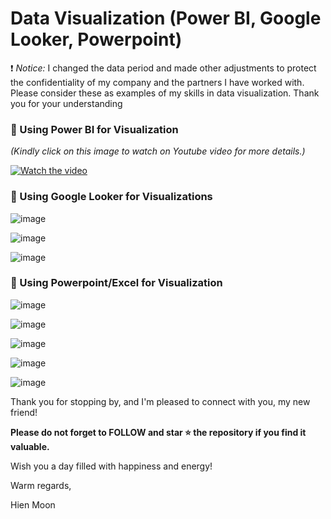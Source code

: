 # Data Visualization (Power BI, Google Looker, Powerpoint)
❗ _Notice:_ I changed the data period and made other adjustments to protect the confidentiality of my company and the partners I have worked with. Please consider these as examples of my skills in data visualization. Thank you for your understanding

### 🌻 Using Power BI for Visualization

_(Kindly click on this image to watch on Youtube video for more details.)_

[![Watch the video](https://img.youtube.com/vi/I68UYvAF1Sg/0.jpg)](https://www.youtube.com/watch?v=I68UYvAF1Sg)


### 🌻 Using Google Looker for Visualizations
![image](https://github.com/user-attachments/assets/8cb89ba1-4469-446f-8de8-a81440653cc3)


![image](https://github.com/user-attachments/assets/29a6fa4c-bd0a-4cc6-a8ef-c3f697f12793)


![image](https://github.com/user-attachments/assets/4f673a0e-fa4f-433a-88cf-d68130ff6bc2)



### 🌻 Using Powerpoint/Excel for Visualization

![image](https://github.com/user-attachments/assets/24c09003-9794-4cf3-b3d7-c6d8684aebc5)


![image](https://github.com/user-attachments/assets/bfbd1903-6182-41f0-9338-5883f72e43b7)


![image](https://github.com/user-attachments/assets/55eae5fa-e96c-439f-b2db-b58c884dbdae)


![image](https://github.com/user-attachments/assets/1d9ea3cd-384b-4b53-aaaf-451a8c0f0380)


![image](https://github.com/user-attachments/assets/d0b990cb-3a3f-46d1-aa2b-634500fc833c)



Thank you for stopping by, and I'm pleased to connect with you, my new friend!

**Please do not forget to FOLLOW and star ⭐ the repository if you find it valuable.**

Wish you a day filled with happiness and energy!

Warm regards,

Hien Moon


